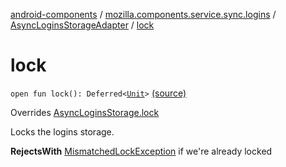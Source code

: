 [android-components](../../index.md) / [mozilla.components.service.sync.logins](../index.md) / [AsyncLoginsStorageAdapter](index.md) / [lock](./lock.md)

# lock

`open fun lock(): Deferred<`[`Unit`](https://kotlinlang.org/api/latest/jvm/stdlib/kotlin/-unit/index.html)`>` [(source)](https://github.com/mozilla-mobile/android-components/blob/master/components/service/sync-logins/src/main/java/mozilla/components/service/sync/logins/AsyncLoginsStorage.kt#L273)

Overrides [AsyncLoginsStorage.lock](../-async-logins-storage/lock.md)

Locks the logins storage.

**RejectsWith**
[MismatchedLockException](../-mismatched-lock-exception.md) if we're already locked

